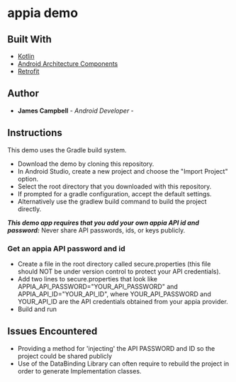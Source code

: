 # appia demo

## Built With
* [Kotlin](https://kotlinlang.org/)
* [Android Architecture Components](https://developer.android.com/topic/libraries/architecture)
* [Retrofit](https://square.github.io/retrofit/)

## Author
* **James Campbell** - *Android Developer* -

## Instructions
This demo uses the Gradle build system.

- Download the demo by cloning this repository.
- In Android Studio, create a new project and choose the "Import Project" option.
- Select the root directory that you downloaded with this repository.
- If prompted for a gradle configuration, accept the default settings. 
- Alternatively use the gradlew build command to build the project directly.

**_This demo app requires that you add your own appia API id and password:_**
Never share API passwords, ids, or keys publicly.

### Get an appia API password and id
- Create a file in the root directory called secure.properties (this file should NOT be under version control to protect your API credentials). 
- Add two lines to secure.properties that look like APPIA_API_PASSWORD="YOUR_API_PASSWORD" and APPIA_API_ID="YOUR_API_ID", where YOUR_API_PASSWORD and YOUR_API_ID are the API credentials obtained from your appia provider.
- Build and run

## Issues Encountered
- Providing a method for 'injecting' the API PASSWORD and ID so the project could be shared publicly
- Use of the DataBinding Library can often require to rebuild the project in order to generate Implementation classes.

